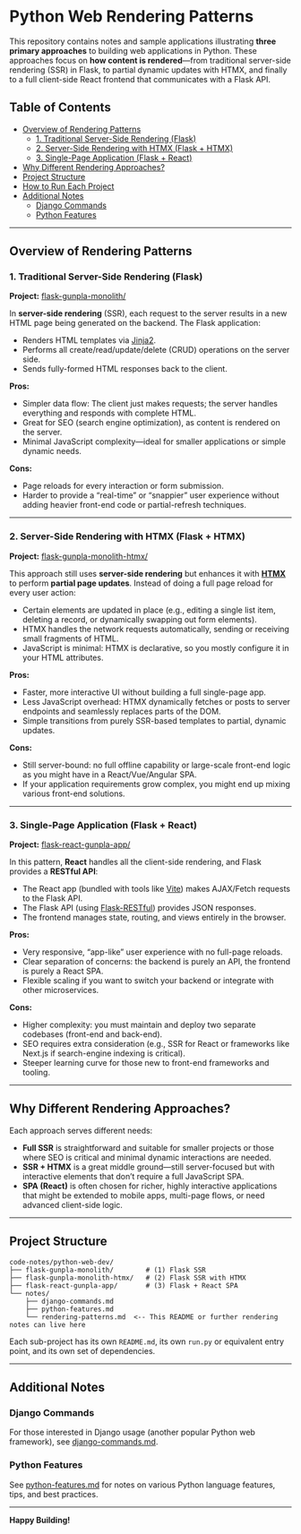 # Python Web Rendering Patterns

This repository contains notes and sample applications illustrating **three primary approaches** to building web applications in Python. These approaches focus on **how content is rendered**—from traditional server-side rendering (SSR) in Flask, to partial dynamic updates with HTMX, and finally to a full client-side React frontend that communicates with a Flask API.

## Table of Contents

- [Overview of Rendering Patterns](#overview-of-rendering-patterns)
  - [1. Traditional Server-Side Rendering (Flask)](#1-traditional-server-side-rendering-flask)
  - [2. Server-Side Rendering with HTMX (Flask + HTMX)](#2-server-side-rendering-with-htmx-flask--htmx)
  - [3. Single-Page Application (Flask + React)](#3-single-page-application-flask--react)
- [Why Different Rendering Approaches?](#why-different-rendering-approaches)
- [Project Structure](#project-structure)
- [How to Run Each Project](#how-to-run-each-project)
- [Additional Notes](#additional-notes)
  - [Django Commands](#django-commands)
  - [Python Features](#python-features)

---

## Overview of Rendering Patterns

### 1. Traditional Server-Side Rendering (Flask)

**Project:** [flask-gunpla-monolith/](../../flask-gunpla-monolith/)

In **server-side rendering** (SSR), each request to the server results in a new HTML page being generated on the backend. The Flask application:

- Renders HTML templates via [Jinja2](https://jinja.palletsprojects.com/).
- Performs all create/read/update/delete (CRUD) operations on the server side.
- Sends fully-formed HTML responses back to the client.

**Pros:**

- Simpler data flow: The client just makes requests; the server handles everything and responds with complete HTML.
- Great for SEO (search engine optimization), as content is rendered on the server.
- Minimal JavaScript complexity—ideal for smaller applications or simple dynamic needs.

**Cons:**

- Page reloads for every interaction or form submission.
- Harder to provide a “real-time” or “snappier” user experience without adding heavier front-end code or partial-refresh techniques.

---

### 2. Server-Side Rendering with HTMX (Flask + HTMX)

**Project:** [flask-gunpla-monolith-htmx/](../../flask-gunpla-monolith-htmx/)

This approach still uses **server-side rendering** but enhances it with **[HTMX](https://htmx.org/)** to perform **partial page updates**. Instead of doing a full page reload for every user action:

- Certain elements are updated in place (e.g., editing a single list item, deleting a record, or dynamically swapping out form elements).
- HTMX handles the network requests automatically, sending or receiving small fragments of HTML.
- JavaScript is minimal: HTMX is declarative, so you mostly configure it in your HTML attributes.

**Pros:**

- Faster, more interactive UI without building a full single-page app.
- Less JavaScript overhead: HTMX dynamically fetches or posts to server endpoints and seamlessly replaces parts of the DOM.
- Simple transitions from purely SSR-based templates to partial, dynamic updates.

**Cons:**

- Still server-bound: no full offline capability or large-scale front-end logic as you might have in a React/Vue/Angular SPA.
- If your application requirements grow complex, you might end up mixing various front-end solutions.

---

### 3. Single-Page Application (Flask + React)

**Project:** [flask-react-gunpla-app/](../../flask-react-gunpla-app/)

In this pattern, **React** handles all the client-side rendering, and Flask provides a **RESTful API**:

- The React app (bundled with tools like [Vite](https://vitejs.dev/)) makes AJAX/Fetch requests to the Flask API.
- The Flask API (using [Flask-RESTful](https://flask-restful.readthedocs.io/)) provides JSON responses.
- The frontend manages state, routing, and views entirely in the browser.

**Pros:**

- Very responsive, “app-like” user experience with no full-page reloads.
- Clear separation of concerns: the backend is purely an API, the frontend is purely a React SPA.
- Flexible scaling if you want to switch your backend or integrate with other microservices.

**Cons:**

- Higher complexity: you must maintain and deploy two separate codebases (front-end and back-end).
- SEO requires extra consideration (e.g., SSR for React or frameworks like Next.js if search-engine indexing is critical).
- Steeper learning curve for those new to front-end frameworks and tooling.

---

## Why Different Rendering Approaches?

Each approach serves different needs:

- **Full SSR** is straightforward and suitable for smaller projects or those where SEO is critical and minimal dynamic interactions are needed.
- **SSR + HTMX** is a great middle ground—still server-focused but with interactive elements that don’t require a full JavaScript SPA.
- **SPA (React)** is often chosen for richer, highly interactive applications that might be extended to mobile apps, multi-page flows, or need advanced client-side logic.

---

## Project Structure

```
code-notes/python-web-dev/
├── flask-gunpla-monolith/        # (1) Flask SSR
├── flask-gunpla-monolith-htmx/   # (2) Flask SSR with HTMX
├── flask-react-gunpla-app/       # (3) Flask + React SPA
└── notes/
    ├── django-commands.md
    ├── python-features.md
    └── rendering-patterns.md  <-- This README or further rendering notes can live here
```

Each sub-project has its own `README.md`, its own `run.py` or equivalent entry point, and its own set of dependencies.

---

## Additional Notes

### Django Commands

For those interested in Django usage (another popular Python web framework), see [django-commands.md](../notes/django-commands.md). 

### Python Features

See [python-features.md](../notes/python-features.md) for notes on various Python language features, tips, and best practices.

---

**Happy Building!**
